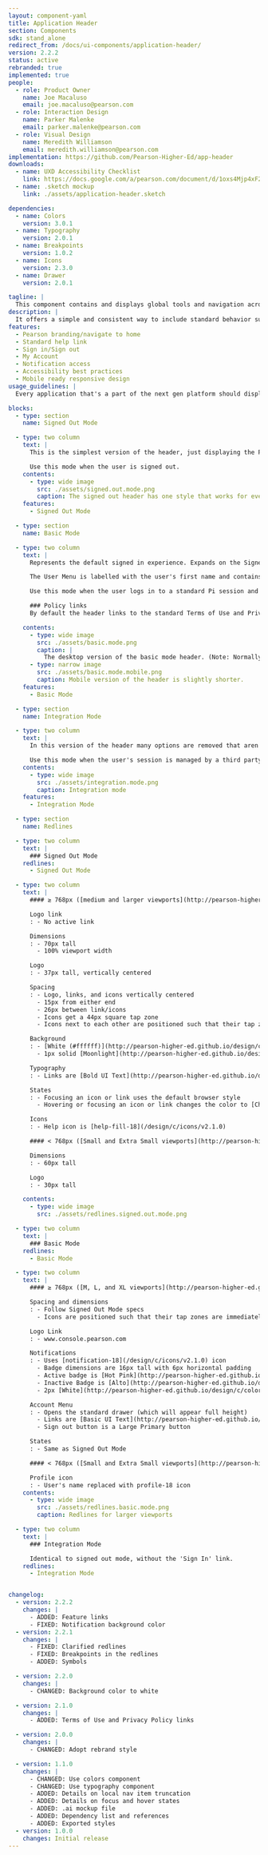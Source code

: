 ```yaml
---
layout: component-yaml
title: Application Header
section: Components
sdk: stand_alone
redirect_from: /docs/ui-components/application-header/
version: 2.2.2
status: active
rebranded: true
implemented: true
people:
  - role: Product Owner
    name: Joe Macaluso
    email: joe.macaluso@pearson.com
  - role: Interaction Design
    name: Parker Malenke
    email: parker.malenke@pearson.com
  - role: Visual Design
    name: Meredith Williamson
    email: meredith.williamson@pearson.com
implementation: https://github.com/Pearson-Higher-Ed/app-header
downloads:
  - name: UXD Accessibility Checklist
    link: https://docs.google.com/a/pearson.com/document/d/1oxs4Mjp4xF27v_H7HvyQeonAXhFhKGB3XYQZh2SZ2Gs/edit?usp=sharing
  - name: .sketch mockup
    link: ./assets/application-header.sketch

dependencies:
  - name: Colors
    version: 3.0.1
  - name: Typography
    version: 2.0.1
  - name: Breakpoints
    version: 1.0.2
  - name: Icons
    version: 2.3.0
  - name: Drawer
    version: 2.0.1

tagline: |
  This component contains and displays global tools and navigation across the next gen platform.
description: |
  It offers a simple and consistent way to include standard behavior such as sign in/sign out, help content, notifications, and global navigation. The header can be presented in three different modes depending on the context it's in. A user's first interaction with the header will likely be the [Signed Out Mode](#anonymous-mode) which displays only the most basic information. After signing in, the [Basic Mode](#basic-mode) represents the 'default' header, offering functionality such as account management and sign out. In situations where the user's session is managed by a third party (for example 3PL/LMS integration) the [Integration Mode](#focus-mode) will remove distracting/irrelevant navigation options.
features:
  - Pearson branding/navigate to home
  - Standard help link
  - Sign in/Sign out
  - My Account
  - Notification access
  - Accessibility best practices
  - Mobile ready responsive design
usage_guidelines: |
  Every application that's a part of the next gen platform should display the relevant mode of this header in order to promote a consistent experience.

blocks:
  - type: section
    name: Signed Out Mode

  - type: two column
    text: |
      This is the simplest version of the header, just displaying the Pearson logo (with no link interaction), the help icon, and a Sign In link. The help icon is designed to trigger the [Contextual Help component](/design/c/contextual-help).

      Use this mode when the user is signed out.
    contents:
      - type: wide image
        src: ./assets/signed.out.mode.png
        caption: The signed out header has one style that works for every breakpoint.
    features:
      - Signed Out Mode

  - type: section
    name: Basic Mode

  - type: two column
    text: |
      Represents the default signed in experience. Expands on the Signed Out Mode by making the Pearson Logo a home link (currently [www.console.pearson.com](http://console.pearson.com)) and including the *User Menu*.

      The User Menu is labelled with the user's first name and contains Account Settings, Policy, and Sign Out options. At widths less than 768px the user's name is replaced with a profile icon.

      Use this mode when the user logs in to a standard Pi session and needs a default header experience.

      ### Policy links
      By default the header links to the standard Terms of Use and Privacy Policies. An application may include additional policy links if necessary below these.

    contents:
      - type: wide image
        src: ./assets/basic.mode.png
        caption: |
          The desktop version of the basic mode header. (Note: Normally the mobile view would be used at this width, it has been compressed for illustration purposes.)
      - type: narrow image
        src: ./assets/basic.mode.mobile.png
        caption: Mobile version of the header is slightly shorter.
    features:
      - Basic Mode

  - type: section
    name: Integration Mode

  - type: two column
    text: |
      In this version of the header many options are removed that aren't relevant in cases where a user is linking their account to a 3rd party (e.g. BlackBoard, Canvas, or other LMSs). The Logo is no longer a link and the right side of the header only contains a help link.

      Use this mode when the user's session is managed by a third party and the user shouldn't have access to platform session features (e.g. sign out, My Account). Specifically, this applies to 3PL/LMS integration scenarios.
    contents:
      - type: wide image
        src: ./assets/integration.mode.png
        caption: Integration mode
    features:
      - Integration Mode

  - type: section
    name: Redlines

  - type: two column
    text: |
      ### Signed Out Mode
    redlines:
      - Signed Out Mode

  - type: two column
    text: |
      #### ≥ 768px ([medium and larger viewports](http://pearson-higher-ed.github.io/design/c/breakpoints/v1.0.2/#breakpoints--medium))

      Logo link
      : - No active link

      Dimensions
      : - 70px tall
        - 100% viewport width

      Logo
      : - 37px tall, vertically centered

      Spacing
      : - Logo, links, and icons vertically centered
        - 15px from either end
        - 26px between link/icons
        - Icons get a 44px square tap zone
        - Icons next to each other are positioned such that their tap zones are immediately adjacent

      Background
      : - [White (#ffffff)](http://pearson-higher-ed.github.io/design/c/colors/v3.0.1/#colors--white)
        - 1px solid [Moonlight](http://pearson-higher-ed.github.io/design/c/colors/v3.0.1/#colors--moonlight) bottom border

      Typography
      : - Links are [Bold UI Text](http://pearson-higher-ed.github.io/design/c/typography/v2.1.1/#typography--bold-ui-text) in [Medium Gray](http://pearson-higher-ed.github.io/design/c/colors/v3.0.1/#colors--medium-gray)

      States
      : - Focusing an icon or link uses the default browser style
        - Hovering or focusing an icon or link changes the color to [Charcoal](http://pearson-higher-ed.github.io/design/c/colors/v3.0.1/#colors--charcoal)

      Icons
      : - Help icon is [help-fill-18](/design/c/icons/v2.1.0)

      #### < 768px ([Small and Extra Small viewports](http://pearson-higher-ed.github.io/design/c/breakpoints/v1.0.2/#breakpoints--small))

      Dimensions
      : - 60px tall

      Logo
      : - 30px tall

    contents:
      - type: wide image
        src: ./assets/redlines.signed.out.mode.png

  - type: two column
    text: |
      ### Basic Mode
    redlines:
      - Basic Mode

  - type: two column
    text: |
      #### ≥ 768px ([M, L, and XL viewports](http://pearson-higher-ed.github.io/design/c/breakpoints/v1.0.2/#breakpoints--large))

      Spacing and dimensions
      : - Follow Signed Out Mode specs
        - Icons are positioned such that their tap zones are immediately adjacent

      Logo Link
      : - www.console.pearson.com

      Notifications
      : - Uses [notification-18](/design/c/icons/v2.1.0) icon
        - Badge dimensions are 16px tall with 6px horizontal padding
        - Active badge is [Hot Pink](http://pearson-higher-ed.github.io/design/c/colors/v3.0.1/#colors--hot-pink) background with [White](http://pearson-higher-ed.github.io/design/c/colors/v3.0.1/#colors--white) [Small Bold UI Text](http://pearson-higher-ed.github.io/design/c/typography/v2.1.1/#typography--small-bold-ui-text)
        - Inactive Badge is [Alto](http://pearson-higher-ed.github.io/design/c/colors/v3.0.1/#colors--alto) background with [Charcoal](http://pearson-higher-ed.github.io/design/c/colors/v3.0.1/#colors--charcoal) text
        - 2px [White](http://pearson-higher-ed.github.io/design/c/colors/v3.0.1/#colors--white) outer border

      Account Menu
      : - Opens the standard drawer (which will appear full height)
        - Links are [Basic UI Text](http://pearson-higher-ed.github.io/design/c/typography/v2.1.1/#typography--basic-ui-text) with the standard link style
        - Sign out button is a Large Primary button

      States
      : - Same as Signed Out Mode

      #### < 768px ([Small and Extra Small viewports](http://pearson-higher-ed.github.io/design/c/breakpoints/v1.0.2/#breakpoints--small))

      Profile icon
      : - User's name replaced with profile-18 icon
    contents:
      - type: wide image
        src: ./assets/redlines.basic.mode.png
        caption: Redlines for larger viewports

  - type: two column
    text: |
      ### Integration Mode

      Identical to signed out mode, without the 'Sign In' link.
    redlines:
      - Integration Mode


changelog:
  - version: 2.2.2
    changes: |
      - ADDED: Feature links
      - FIXED: Notification background color
  - version: 2.2.1
    changes: |
      - FIXED: Clarified redlines
      - FIXED: Breakpoints in the redlines
      - ADDED: Symbols

  - version: 2.2.0
    changes: |
      - CHANGED: Background color to white

  - version: 2.1.0
    changes: |
      - ADDED: Terms of Use and Privacy Policy links

  - version: 2.0.0
    changes: |
      - CHANGED: Adopt rebrand style

  - version: 1.1.0
    changes: |
      - CHANGED: Use colors component
      - CHANGED: Use typography component
      - ADDED: Details on local nav item truncation
      - ADDED: Details on focus and hover states
      - ADDED: .ai mockup file
      - ADDED: Dependency list and references
      - ADDED: Exported styles
  - version: 1.0.0
    changes: Initial release
---
```

